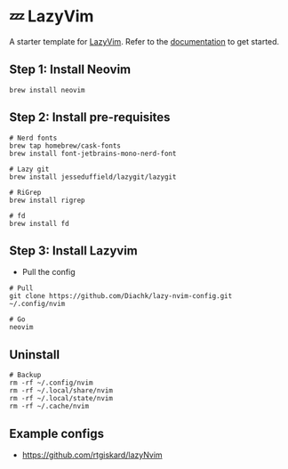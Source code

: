 # 💤 LazyVim

A starter template for [LazyVim](https://github.com/LazyVim/LazyVim).
Refer to the [documentation](https://lazyvim.github.io/installation) to get started.

## Step 1: Install Neovim
```console
brew install neovim
```

## Step 2: Install pre-requisites
```console
# Nerd fonts
brew tap homebrew/cask-fonts
brew install font-jetbrains-mono-nerd-font

# Lazy git
brew install jesseduffield/lazygit/lazygit

# RiGrep
brew install rigrep

# fd
brew install fd
```

## Step 3: Install Lazyvim
- Pull the config
```console
# Pull
git clone https://github.com/Diachk/lazy-nvim-config.git ~/.config/nvim

# Go
neovim
````

## Uninstall
```
# Backup
rm -rf ~/.config/nvim
rm -rf ~/.local/share/nvim
rm -rf ~/.local/state/nvim
rm -rf ~/.cache/nvim
```

## Example configs
- https://github.com/rtgiskard/lazyNvim
